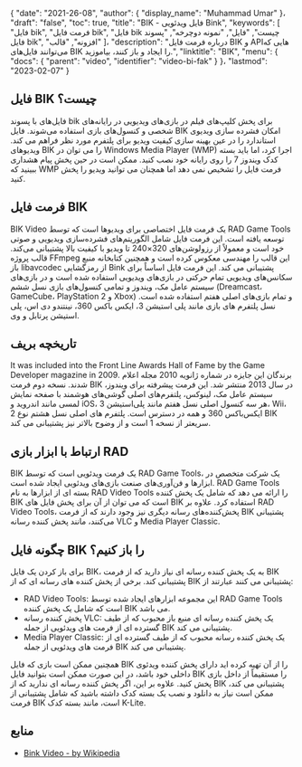 {
  "date": "2021-26-08",
  "author": {
    "display_name": "Muhammad Umar"
}،
  "draft": "false",
  "toc": true,
  "title": "BIK - فایل ویدئویی Bink",
  "keywords": [
"فایل bik",
"فرمت فایل bik",
"فایل bik چیست",
"فایل",
"نمونه دوچرخه",
"پسوند فایل bik",
"افزونه",
"قالب"
]،
  "description": "درباره فرمت فایل BIK و APIهایی که می‌توانند فایل‌های BIK را ایجاد و باز کنند، بیاموزید.",
  "linktitle": "BIK",
  "menu": {
    "docs": {
      "parent": "video",
      "identifier": "video-bi-fak"
}
}،
  "lastmod": "2023-02-07"
}

## فایل BIK چیست؟
فایل‌های با پسوند bik برای پخش کلیپ‌های فیلم در بازی‌های ویدیویی در رایانه‌های شخصی و کنسول‌های بازی استفاده می‌شوند. فایل BIK امکان فشرده سازی ویدیوی استاندارد را در عین بهینه سازی کیفیت ویدیو برای پلتفرم مورد نظر فراهم می کند. ویدیوهای BIK را می توان در Windows Media Player (WMP) اجرا کرد، اما باید بسته کدک ویندوز 7 را روی رایانه خود نصب کنید. ممکن است در حین پخش پیام هشداری ببینید که WMP فرمت فایل را تشخیص نمی دهد اما همچنان می توانید ویدیو را پخش کنید.

## فرمت فایل BIK
BIK Video یک فرمت فایل اختصاصی برای ویدیوها است که توسط RAD Game Tools توسعه یافته است. این فرمت فایل شامل الگوریتم‌های فشرده‌سازی ویدیویی و صوتی خود است و معمولاً از رزولوشن‌های 320×240 تا ویدیو با کیفیت بالا پشتیبانی می‌کند. قالب پروژه FFmpeg این قالب را مهندسی معکوس کرده است و همچنین کتابخانه منبع باز libavcodec از رمزگشایی Bink پشتیبانی می کند. این فرمت فایل اساساً برای سکانس‌های ویدیویی تمام حرکتی در بازی‌های ویدیویی استفاده شده است و در بازی‌های سیستم عامل مک، ویندوز و تمامی کنسول‌های بازی نسل ششم (Dreamcast، GameCube، PlayStation 2 و Xbox) و تمام بازی‌های اصلی هفتم استفاده شده است. نسل پلتفرم های بازی مانند پلی استیشن 3، ایکس باکس 360، نینتندو دی اس، پلی استیشن پرتابل و وی.

## تاریخچه بریف
It was included into the Front Line Awards Hall of Fame by the Game Developer magazine in 2009. برندگان این جایزه در شماره ژانویه 2010 مجله اعلام شدند. نسخه دوم فرمت BIK در سال 2013 منتشر شد. این فرمت پیشرفته برای ویندوز، سیستم عامل مک، لینوکس، پلتفرم‌های اصلی گوشی‌های هوشمند با صفحه نمایش لمسی مانند اندروید و iOS، هر سه کنسول اصلی نسل هفتم مانند پلی‌استیشن 3، Wii، ایکس‌باکس 360 و همه در دسترس است. پلتفرم های اصلی نسل هشتم نوع 2 BIK سریعتر از نسخه 1 است و از وضوح بالاتر نیز پشتیبانی می کند.

## ارتباط با ابزار بازی RAD

BIK یک فرمت ویدئویی است که توسط RAD Game Tools، یک شرکت متخصص در ابزارها و فن‌آوری‌های صنعت بازی‌های ویدئویی ایجاد شده است. RAD Game Tools بسته ای از ابزارها به نام RAD Video Tools را ارائه می دهد که شامل یک پخش کننده BIK است که می توان از آن برای پخش فایل های BIK استفاده کرد. علاوه بر RAD Video Tools، پخش‌کننده‌های رسانه دیگری نیز وجود دارند که از فرمت BIK پشتیبانی می‌کنند، مانند پخش کننده رسانه VLC و Media Player Classic.

## چگونه فایل BIK را باز کنیم؟

برای باز کردن یک فایل BIK، به یک پخش کننده رسانه ای نیاز دارید که از فرمت BIK پشتیبانی کند. برخی از پخش کننده های رسانه ای که از BIK پشتیبانی می کنند عبارتند از:

- RAD Video Tools: این مجموعه ابزارهای ایجاد شده توسط RAD Game Tools است که شامل یک پخش کننده BIK می باشد.
- پخش کننده رسانه VLC: یک پخش کننده رسانه ای منبع باز محبوب که از طیف گسترده ای از فرمت های ویدئویی از جمله BIK پشتیبانی می کند.
- Media Player Classic: یک پخش کننده رسانه محبوب که از طیف گسترده ای از فرمت های ویدئویی از جمله BIK پشتیبانی می کند.

همچنین ممکن است بازی که فایل BIK را از آن تهیه کرده اید دارای پخش کننده ویدئوی داخلی خود باشد، در این صورت ممکن است بتوانید فایل BIK را مستقیماً از داخل بازی پخش کنید. علاوه بر این، اگر پخش کننده رسانه ای ندارید که از BIK پشتیبانی می کند، ممکن است نیاز به دانلود و نصب یک بسته کدک داشته باشید که شامل پشتیبانی از فرمت BIK است، مانند بسته کدک K-Lite.

## منابع ##

- [Bink Video - by Wikipedia](https://en.wikipedia.org/wiki/Bink_Video)

